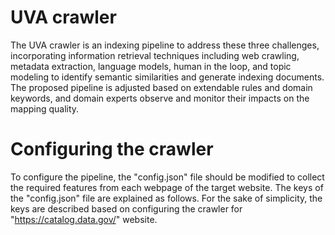 # UVA crawler

The UVA crawler is an indexing pipeline to address these three challenges, incorporating information retrieval techniques including web crawling, metadata extraction, language models, human in the loop, and topic modeling to identify semantic similarities and generate indexing documents. The proposed pipeline is adjusted based on extendable rules and domain keywords, and domain experts observe and monitor their impacts on the mapping quality. 

# Configuring the crawler
To configure the pipeline, the "config.json" file should be modified to collect the required features from each webpage of the target website. The keys of the "config.json" file are explained as follows. For the sake of simplicity, the keys are described based on configuring the crawler for "https://catalog.data.gov/" website.

